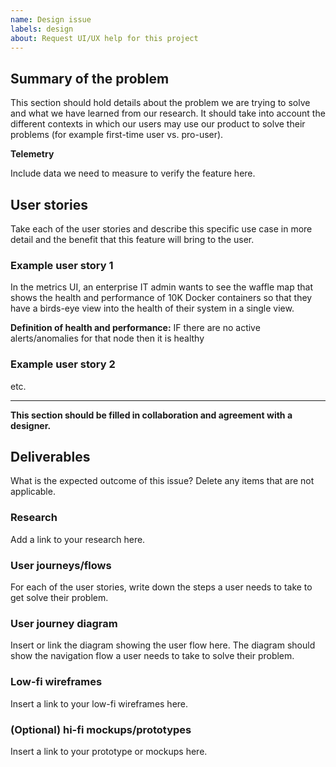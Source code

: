 ```yaml
---
name: Design issue
labels: design
about: Request UI/UX help for this project
---
```


## Summary of the problem
This section should hold details about the problem we are trying to solve and what we have learned from our research. It should take into account the different contexts in which our users may use our product to solve their problems (for example first-time user vs. pro-user).

**Telemetry**

Include data we need to measure to verify the feature here. 

## User stories
Take each of the user stories and describe this specific use case in more detail and the benefit that this feature will bring to the user.

### Example user story 1
In the metrics UI, an enterprise IT admin wants to see the waffle map that shows the health and performance of 10K Docker containers so that they have a birds-eye view into the health of their system in a single view.

**Definition of health and performance:**
IF there are no active alerts/anomalies for that node then it is healthy

### Example user story 2
etc.
</details>


----

**This section should be filled in collaboration and agreement with a designer.**

## Deliverables
What is the expected outcome of this issue? Delete any items that are not applicable.

### Research
Add a link to your research here.

### User journeys/flows
For each of the user stories, write down the steps a user needs to take to get solve their problem.

### User journey diagram
Insert or link the diagram showing the user flow here. The diagram should show the navigation flow a user needs to take to solve their problem.

### Low-fi wireframes
Insert a link to your low-fi wireframes here.

### (Optional) hi-fi mockups/prototypes
Insert a link to your prototype or mockups here.
